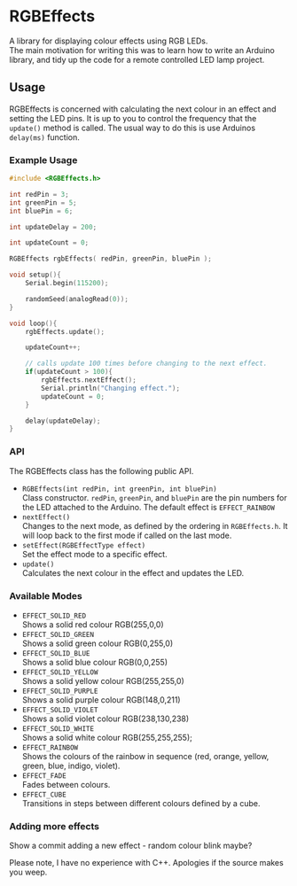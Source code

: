 # RGBEffects

A library for displaying colour effects using RGB LEDs.  
The main motivation for writing this was to learn how to write an Arduino library, and tidy up the code for a remote controlled LED lamp project.  

## Usage

RGBEffects is concerned with calculating the next colour in an effect and setting the LED pins. It is up to you to control the frequency that the `update()` method is called. The usual way to do this is use Arduinos `delay(ms)` function.

### Example Usage

```c
#include <RGBEffects.h>

int redPin = 3;
int greenPin = 5;
int bluePin = 6;

int updateDelay = 200;

int updateCount = 0;

RGBEffects rgbEffects( redPin, greenPin, bluePin );

void setup(){
	Serial.begin(115200);

	randomSeed(analogRead(0));
}

void loop(){
	rgbEffects.update();

	updateCount++;

	// calls update 100 times before changing to the next effect.
	if(updateCount > 100){
		rgbEffects.nextEffect();
		Serial.println("Changing effect.");
		updateCount = 0;
	}

	delay(updateDelay);
}
```

### API

The RGBEffects class has the following public API.

* `RGBEffects(int redPin, int greenPin, int bluePin)`  
  Class constructor. `redPin`, `greenPin`, and `bluePin` are the pin numbers for the LED attached to the Arduino. 
  The default effect is `EFFECT_RAINBOW`
* `nextEffect()`  
   Changes to the next mode, as defined by the ordering in `RGBEffects.h`. It will loop back to the first mode if called on the last mode.
* `setEffect(RGBEffectType effect)`  
  Set the effect mode to a specific effect. 
* `update()`  
  Calculates the next colour in the effect and updates the LED.

### Available Modes

* `EFFECT_SOLID_RED`  
  Shows a solid red colour RGB(255,0,0)
* `EFFECT_SOLID_GREEN`  
  Shows a solid green colour RGB(0,255,0)
* `EFFECT_SOLID_BLUE`  
  Shows a solid blue colour RGB(0,0,255) 
* `EFFECT_SOLID_YELLOW`  
  Shows a solid yellow colour RGB(255,255,0)
* `EFFECT_SOLID_PURPLE`  
  Shows a solid purple colour RGB(148,0,211) 
* `EFFECT_SOLID_VIOLET`  
  Shows a solid violet colour RGB(238,130,238)
* `EFFECT_SOLID_WHITE`  
  Shows a solid white colour RGB(255,255,255);
* `EFFECT_RAINBOW`  
  Shows the colours of the rainbow in sequence (red, orange, yellow, green, blue, indigo, violet).
* `EFFECT_FADE`  
  Fades between colours.
* `EFFECT_CUBE`  
  Transitions in steps between different colours defined by a cube. 
  
### Adding more effects

Show a commit adding a new effect - random colour blink maybe?

Please note, I have no experience with C++. Apologies if the source makes you weep.
